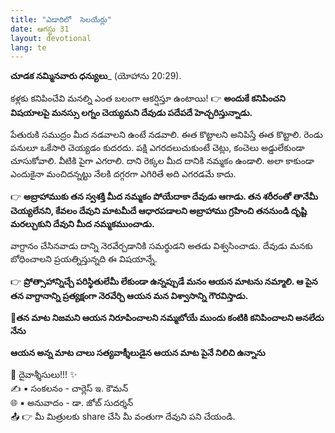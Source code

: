 ```yaml
---
title: "ఎడారిలో  సెలయేర్లు"
date: ఆగస్టు 31
layout: devotional
lang: te
---
```


**చూడక నమ్మినవారు ధన్యులు**_ (యోహాను 20:29). 

కళ్లకు కనిపించేవి మనల్ని ఎంత బలంగా ఆకర్షిస్తూ ఉంటాయి! 
👉 **అందుకే కనిపించని విషయాలపై మనస్సు లగ్నం చెయ్యమని దేవుడు పదేపదే హెచ్చరిస్తున్నాడు.**

 పేతురుకి సముద్రం మీద నడవాలని ఉంటే నడవాలి. ఈత కొట్టాలని అనిపిస్తే ఈత కొట్టాలి. రెండు పనులూ ఒకేసారి చెయ్యడం కుదరదు. పక్షి ఎగరదలుచుకుంటే చెట్లు, కంచెలు అడ్డులేకుండా చూసుకోవాలి. వీటికి పైగా ఎగరాలి. దాని రెక్కల మీద దానికి నమ్మకం ఉండాలి. అలా కాకుండా ఎందుకైనా మంచిదన్నట్టు నేలకి దగ్గరగా ఎగిరితే అది ఎగరడమే కాదు.

👉 **అబ్రాహాముకు తన స్వశక్తి మీద నమ్మకం పోయేదాకా దేవుడు ఆగాడు. తన శరీరంతో తానేమీ చెయ్యలేనని, కేవలం దేవుని మాటమీదే ఆధారపడాలని అబ్రాహాము గ్రహించి తననుండి దృష్టి మరల్చుకుని దేవుని మీద నమ్మకముంచాడు.**

 వాగ్దానం చేసినవాడు దాన్ని నెరవేర్చడానికి సమర్థుడని అతడు విశ్వసించాడు. దేవుడు మనకు బోధించాలని ప్రయత్నిస్తున్నది ఈ విషయాన్నే. 

👉 **ప్రోత్సాహాన్నిచ్చే పరిస్థితులేమీ లేకుండా ఉన్నప్పుడే మనం ఆయన మాటను నమ్మాలి. ఆ పైన తన వాగ్దానాన్ని ప్రత్యక్షంగా నెరవేర్చి ఆయన మన విశ్వాసాన్ని గౌరవిస్తాడు.**

**📖తన మాట నిజమని ఆయన నిరూపించాలని నమ్మబోయే ముందు కంటికి కనిపించాలని అనలేదు నేను**

**ఆయన అన్న మాట చాలు సత్యవాక్శీలుడైన ఆయన మాట పైనే నిలిచి ఉన్నాను**

<div class="blessing">🙏 <span class="bless-text">దైవాశ్శీసులు!!!</span> ✨</div>

<div class="credit">✍️ <span class="credit-text">▪ సంకలనం - చార్లెస్ ఇ. కౌమన్</span></div>
<div class="credit">🌐 <span class="credit-text">▪ అనువాదం - డా. జోబ్ సుదర్శన్</span></div>
<div class="share">📤 👉 <span class="share-text">మీ మిత్రులకు share చేసి మీ వంతుగా దేవుని పని చేయండి.</span></div>
